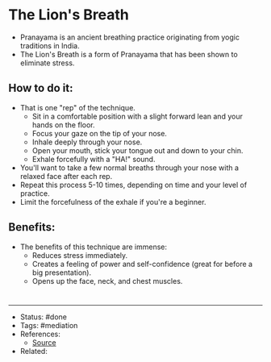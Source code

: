 # The Lion's Breath
- Pranayama is an ancient breathing practice originating from yogic traditions in India.
- The Lion's Breath is a form of Pranayama that has been shown to eliminate stress.

## How to do it:
- That is one "rep" of the technique.
	- Sit in a comfortable position with a slight forward lean and your hands on the floor.
	- Focus your gaze on the tip of your nose.
	- Inhale deeply through your nose.
	- Open your mouth, stick your tongue out and down to your chin.
	- Exhale forcefully with a "HA!" sound.
- You'll want to take a few normal breaths through your nose with a relaxed face after each rep.
- Repeat this process 5-10 times, depending on time and your level of practice.
- Limit the forcefulness of the exhale if you're a beginner.

## Benefits:
- The benefits of this technique are immense:
	- Reduces stress immediately.
	- Creates a feeling of power and self-confidence (great for before a big presentation).
	- Opens up the face, neck, and chest muscles.

#
---
- Status: #done
- Tags: #mediation
- References:
	- [Source](https://twitter.com/SahilBloom/status/1589291087801090048)
- Related:
